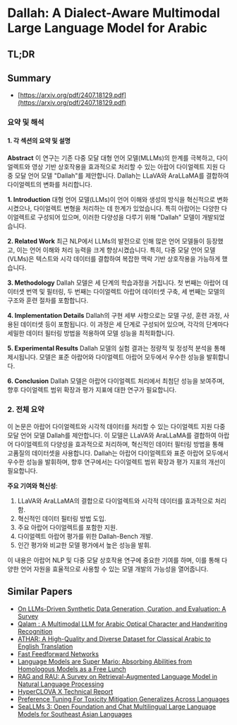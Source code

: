 # Dallah: A Dialect-Aware Multimodal Large Language Model for Arabic
## TL;DR
## Summary
- [https://arxiv.org/pdf/2407.18129.pdf](https://arxiv.org/pdf/2407.18129.pdf)

### 요약 및 해석

#### 1. 각 섹션의 요약 및 설명

**Abstract**
이 연구는 기존 다중 모달 대형 언어 모델(MLLMs)의 한계를 극복하고, 다이얼렉트와 영상 기반 상호작용을 효과적으로 처리할 수 있는 아랍어 다이얼렉트 지원 다중 모달 언어 모델 "Dallah"를 제안합니다. Dallah는 LLaVA와 AraLLaMA를 결합하여 다이얼렉트의 변화를 처리합니다.

**1. Introduction**
대형 언어 모델(LLMs)이 언어 이해와 생성의 방식을 혁신적으로 변화시켰으나, 다이얼렉트 변형을 처리하는 데 한계가 있었습니다. 특히 아랍어는 다양한 다이얼렉트로 구성되어 있으며, 이러한 다양성을 다루기 위해 "Dallah" 모델이 개발되었습니다.

**2. Related Work**
최근 NLP에서 LLMs의 발전으로 인해 많은 언어 모델들이 등장했고, 이는 언어 이해와 처리 능력을 크게 향상시켰습니다. 특히, 다중 모달 언어 모델(VLMs)은 텍스트와 시각 데이터를 결합하여 복잡한 맥락 기반 상호작용을 가능하게 했습니다.

**3. Methodology**
Dallah 모델은 세 단계의 학습과정을 거칩니다. 첫 번째는 아랍어 데이터셋 번역 및 필터링, 두 번째는 다이얼렉트 아랍어 데이터셋 구축, 세 번째는 모델의 구조와 훈련 절차를 포함합니다.

**4. Implementation Details**
Dallah의 구현 세부 사항으로는 모델 구성, 훈련 과정, 사용된 데이터셋 등이 포함됩니다. 이 과정은 세 단계로 구성되어 있으며, 각각의 단계마다 세밀한 데이터 필터링 방법을 적용하여 모델 성능을 최적화합니다.

**5. Experimental Results**
Dallah 모델의 실험 결과는 정량적 및 정성적 분석을 통해 제시됩니다. 모델은 표준 아랍어와 다이얼렉트 아랍어 모두에서 우수한 성능을 발휘합니다.

**6. Conclusion**
Dallah 모델은 아랍어 다이얼렉트 처리에서 최첨단 성능을 보여주며, 향후 다이얼렉트 범위 확장과 평가 지표에 대한 연구가 필요합니다.

### 2. 전체 요약 
이 논문은 아랍어 다이얼렉트와 시각적 데이터를 처리할 수 있는 다이얼렉트 지원 다중 모달 언어 모델 Dallah를 제안합니다. 이 모델은 LLaVA와 AraLLaMA를 결합하여 아랍어 다이얼렉트의 다양성을 효과적으로 처리하며, 혁신적인 데이터 필터링 방법을 통해 고품질의 데이터셋을 사용합니다. Dallah는 아랍어 다이얼렉트와 표준 아랍어 모두에서 우수한 성능을 발휘하며, 향후 연구에서는 다이얼렉트 범위 확장과 평가 지표의 개선이 필요합니다.

**주요 기여와 혁신성**:
1. LLaVA와 AraLLaMA의 결합으로 다이얼렉트와 시각적 데이터를 효과적으로 처리함.
2. 혁신적인 데이터 필터링 방법 도입.
3. 주요 아랍어 다이얼렉트를 포함한 지원.
4. 다이얼렉트 아랍어 평가를 위한 Dallah-Bench 개발.
5. 인간 평가와 비교한 모델 평가에서 높은 성능을 발휘.

이 내용은 아랍어 NLP 및 다중 모달 상호작용 연구에 중요한 기여를 하며, 이를 통해 다양한 언어 자원을 효율적으로 사용할 수 있는 모델 개발의 가능성을 열어줍니다.

## Similar Papers
- [On LLMs-Driven Synthetic Data Generation, Curation, and Evaluation: A Survey](2406.15126.md)
- [Qalam : A Multimodal LLM for Arabic Optical Character and Handwriting Recognition](2407.13559.md)
- [ATHAR: A High-Quality and Diverse Dataset for Classical Arabic to English Translation](2407.19835.md)
- [Fast Feedforward Networks](2308.14711.md)
- [Language Models are Super Mario: Absorbing Abilities from Homologous Models as a Free Lunch](2311.03099.md)
- [RAG and RAU: A Survey on Retrieval-Augmented Language Model in Natural Language Processing](2404.19543.md)
- [HyperCLOVA X Technical Report](2404.01954.md)
- [Preference Tuning For Toxicity Mitigation Generalizes Across Languages](2406.16235.md)
- [SeaLLMs 3: Open Foundation and Chat Multilingual Large Language Models for Southeast Asian Languages](2407.19672.md)
